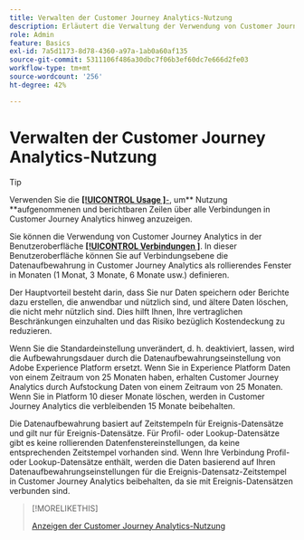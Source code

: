 ```yaml
---
title: Verwalten der Customer Journey Analytics-Nutzung
description: Erläutert die Verwaltung der Verwendung von Customer Journey Analytics.
role: Admin
feature: Basics
exl-id: 7a5d1173-8d78-4360-a97a-1ab0a60af135
source-git-commit: 5311106f486a30dbc7f06b3ef60dc7e666d2fe03
workflow-type: tm+mt
source-wordcount: '256'
ht-degree: 42%

---
```


# Verwalten der Customer Journey Analytics-Nutzung

>[!TIP]
>
>Verwenden Sie die [**[!UICONTROL Usage ]**-](/help/connections/manage-connections.md#usage), um** Nutzung **aufgenommenen und berichtbaren Zeilen über alle Verbindungen in Customer Journey Analytics hinweg anzuzeigen.



Sie können die Verwendung von Customer Journey Analytics in der Benutzeroberfläche [**[!UICONTROL Verbindungen ]**](/help/connections/create-connection.md). In dieser Benutzeroberfläche können Sie auf Verbindungsebene die Datenaufbewahrung in Customer Journey Analytics als rollierendes Fenster in Monaten (1 Monat, 3 Monate, 6 Monate usw.) definieren.

Der Hauptvorteil besteht darin, dass Sie nur Daten speichern oder Berichte dazu erstellen, die anwendbar und nützlich sind, und ältere Daten löschen, die nicht mehr nützlich sind. Dies hilft Ihnen, Ihre vertraglichen Beschränkungen einzuhalten und das Risiko bezüglich Kostendeckung zu reduzieren.

Wenn Sie die Standardeinstellung unverändert, d. h. deaktiviert, lassen, wird die Aufbewahrungsdauer durch die Datenaufbewahrungseinstellung von Adobe Experience Platform ersetzt. Wenn Sie in Experience Platform Daten von einem Zeitraum von 25 Monaten haben, erhalten Customer Journey Analytics durch Aufstockung Daten von einem Zeitraum von 25 Monaten. Wenn Sie in Platform 10 dieser Monate löschen, werden in Customer Journey Analytics die verbleibenden 15 Monate beibehalten.

Die Datenaufbewahrung basiert auf Zeitstempeln für Ereignis-Datensätze und gilt nur für Ereignis-Datensätze. Für Profil- oder Lookup-Datensätze gibt es keine rollierenden Datenfenstereinstellungen, da keine entsprechenden Zeitstempel vorhanden sind. Wenn Ihre Verbindung Profil- oder Lookup-Datensätze enthält, werden die Daten basierend auf Ihren Datenaufbewahrungseinstellungen für die Ereignis-Datensatz-Zeitstempel in Customer Journey Analytics beibehalten, da sie mit Ereignis-Datensätzen verbunden sind.


>[!MORELIKETHIS]
>
>[Anzeigen der Customer Journey Analytics-Nutzung](/help/connections/manage-connections.md#usage)

